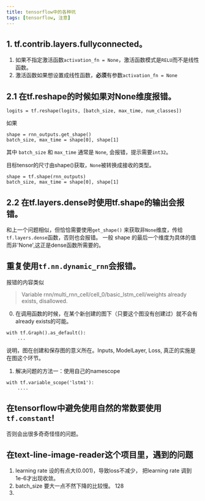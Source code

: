 ```yaml
---
title: tensorflow中的各种坑
tags: [tensorflow, 注意]
---
```


## 1. tf.contrib.layers.fullyconnected。
1. 如果不指定激活函数`activation_fn = None`，激活函数模式是`RELU`而不是线性函数。
2. 激活函数如果想设置成线性函数，**必须**有参数`activation_fn = None`


## 2.1 在tf.reshape的时候如果对None维度报错。
```
logits = tf.reshape(logits, [batch_size, max_time, num_classes])
```

如果
```
shape = rnn_outputs.get_shape()
batch_size, max_time = shape[0], shape[1]
```
其中 `batch_size` 和 `max_time` 通常是 `None`, 会报错，提示需要`int32`。

目标tensor的尺寸由shape()获取，`None`被转换成接收的类型。
```
shape = tf.shape(rnn_outputs)
batch_size, max_time = shape[0], shape[1]
```


## 2.2 在tf.layers.dense时使用tf.shape的输出会报错。
和上一个问题相似，但恰恰需要使用`get_shape()` 来获取非`None`维度，传给`tf.layers.dense`函数，否则也会报错。
一般 shape 的最后一个维度为具体的值而非'None',这正是dense函数所需要的。


## 重复使用`tf.nn.dynamic_rnn`会报错。
报错的内容类似
> Variable rnn/multi_rnn_cell/cell_0/basic_lstm_cell/weights already exists, disallowed.

0. 在调用函数的时候，在某个新创建的图下（只要这个图没有创建过）就不会有already exists的可能。
```
with tf.Graph().as_default():
    ...
```
说明，图在创建和保存图的意义所在。Inputs, ModelLayer, Loss, 真正的实施是在图这个环节。

1. 解决问题的方法一：使用自己的namescope
```
with tf.variable_scope('lstm1'):
    ....
```


## 在tensorflow中避免使用自然的常数要使用`tf.constant`!
否则会出很多奇奇怪怪的问题。



## 在text-line-image-reader这个项目里，遇到的问题
1. learning rate 设的有点大(0.001)，导致loss不减少， 把learning rate 调到1e-6才出现收敛。
2. batch_size 要大一点不然下降的比较慢。 128
3. 
